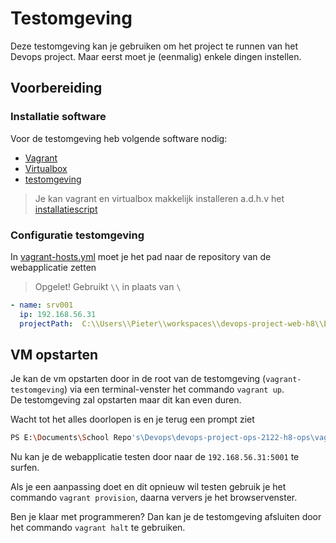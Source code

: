 # Testomgeving

Deze testomgeving kan je gebruiken om het project te runnen van het Devops project. Maar eerst moet je (eenmalig) enkele dingen instellen.

## Voorbereiding

### Installatie software

Voor de testomgeving heb volgende software nodig:

- [Vagrant](https://www.vagrantup.com/)
- [Virtualbox](https://www.virtualbox.org/)
- [testomgeving](https://github.com/HoGentTIN/devops-project-ops-2122-h8-ops/tree/main/vagrant-Testomgeving)

> Je kan vagrant en virtualbox makkelijk installeren a.d.h.v het [installatiescript](../docs/scripts/VagrantInstaller.ps1)

### Configuratie testomgeving

In [vagrant-hosts.yml](vagrant-hosts.yml) moet je het pad naar de repository van de webapplicatie zetten

>Opgelet! Gebruikt `\\` in plaats van `\`

```yml
- name: srv001
  ip: 192.168.56.31
  projectPath:  C:\\Users\\Pieter\\workspaces\\devops-project-web-h8\\Europart
```

## VM opstarten

Je kan de vm opstarten door in de root van de testomgeving (`vagrant-testomgeving`) via een terminal-venster het commando `vagrant up`.  
De testomgeving zal opstarten maar dit kan even duren.

Wacht tot het alles doorlopen is en je terug een prompt ziet

```bash
PS E:\Documents\School Repo's\Devops\devops-project-ops-2122-h8-ops\vagrant-Testomgeving>
```

Nu kan je de webapplicatie testen door naar de `192.168.56.31:5001` te surfen.

Als je een aanpassing doet en dit opnieuw wil testen gebruik je het commando `vagrant provision`, daarna ververs je het browservenster.

Ben je klaar met programmeren? Dan kan je de testomgeving afsluiten door het commando `vagrant halt` te gebruiken.
